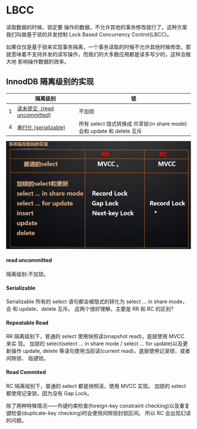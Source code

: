 # LBCC

读取数据的时候，锁定要 操作的数据，不允许其他的事务修改就行了。这种方案我们叫做基于锁的并发控制 Lock Based Concurrency Control(LBCC)。

如果仅仅是基于锁来实现事务隔离，一个事务读取的时候不允许其他时候修改，那 就意味着不支持并发的读写操作，而我们的大多数应用都是读多写少的，这样会极大地 影响操作数据的效率。

## InnodDB 隔离级别的实现

|      | 隔离级别                                              | 锁                                                           |
| ---- | ----------------------------------------------------- | ------------------------------------------------------------ |
| 1    | [读未提交（read uncommitted)](01-read-uncommitted.md) | 不加锁                                                       |
| 4    | [串行化 (serializable)](04-serializable.md)           | 所有 select 隐式转换成 共享锁(in share mode)会和 update 和 delete 互斥 |

![image-20200826204259542](../../../assets/image-20200826204259542.png)

#### read uncommitted

 隔离级别:不加锁。

#### Serializable

Serializable 所有的 select 语句都会被隐式的转化为 select ... in share mode，会 和 update、delete 互斥。
这两个很好理解，主要是 RR 和 RC 的区别?

#### Repeatable Read

RR 隔离级别下，普通的 select 使用快照读(snapshot read)，底层使用 MVCC 来实 现。
加锁的 select(select ... in share mode / select ... for update)以及更新操作 update, delete 等语句使用当前读(current read)，底层使用记录锁、或者间隙锁、 临键锁。

#### Read Commited

RC 隔离级别下，普通的 select 都是快照读，使用 MVCC 实现。 加锁的 select 都使用记录锁，因为没有 Gap Lock。

除了两种特殊情况——外键约束检查(foreign-key constraint checking)以及重复 键检查(duplicate-key checking)时会使用间隙锁封锁区间。
所以 RC 会出现幻读的问题。
